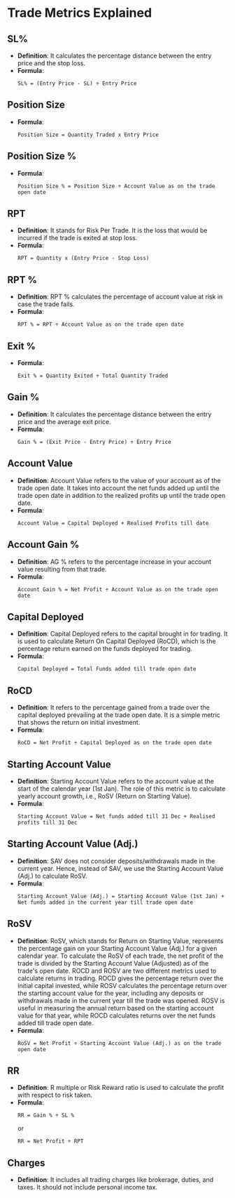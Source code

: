 # Trade Metrics Explained

## SL%
- **Definition**: It calculates the percentage distance between the entry price and the stop loss.
- **Formula**: 
  ```
  SL% = (Entry Price - SL) ÷ Entry Price
  ```

## Position Size
- **Formula**: 
  ```
  Position Size = Quantity Traded x Entry Price
  ```

## Position Size %
- **Formula**: 
  ```
  Position Size % = Position Size ÷ Account Value as on the trade open date
  ```

## RPT
- **Definition**: It stands for Risk Per Trade. It is the loss that would be incurred if the trade is exited at stop loss.
- **Formula**: 
  ```
  RPT = Quantity x (Entry Price - Stop Loss)
  ```

## RPT %
- **Definition**: RPT % calculates the percentage of account value at risk in case the trade fails.
- **Formula**: 
  ```
  RPT % = RPT ÷ Account Value as on the trade open date
  ```

## Exit %
- **Formula**: 
  ```
  Exit % = Quantity Exited ÷ Total Quantity Traded
  ```

## Gain %
- **Definition**: It calculates the percentage distance between the entry price and the average exit price.
- **Formula**: 
  ```
  Gain % = (Exit Price - Entry Price) ÷ Entry Price
  ```

## Account Value
- **Definition**: Account Value refers to the value of your account as of the trade open date. It takes into account the net funds added up until the trade open date in addition to the realized profits up until the trade open date.
- **Formula**: 
  ```
  Account Value = Capital Deployed + Realised Profits till date
  ```

## Account Gain %
- **Definition**: AG % refers to the percentage increase in your account value resulting from that trade.
- **Formula**: 
  ```
  Account Gain % = Net Profit ÷ Account Value as on the trade open date
  ```

## Capital Deployed
- **Definition**: Capital Deployed refers to the capital brought in for trading. It is used to calculate Return On Capital Deployed (RoCD), which is the percentage return earned on the funds deployed for trading.
- **Formula**: 
  ```
  Capital Deployed = Total Funds added till trade open date
  ```

## RoCD
- **Definition**: It refers to the percentage gained from a trade over the capital deployed prevailing at the trade open date. It is a simple metric that shows the return on initial investment.
- **Formula**: 
  ```
  RoCD = Net Profit ÷ Capital Deployed as on the trade open date
  ```

## Starting Account Value
- **Definition**: Starting Account Value refers to the account value at the start of the calendar year (1st Jan). The role of this metric is to calculate yearly account growth, i.e., RoSV (Return on Starting Value).
- **Formula**: 
  ```
  Starting Account Value = Net funds added till 31 Dec + Realised profits till 31 Dec
  ```

## Starting Account Value (Adj.)
- **Definition**: SAV does not consider deposits/withdrawals made in the current year. Hence, instead of SAV, we use the Starting Account Value (Adj.) to calculate RoSV.
- **Formula**: 
  ```
  Starting Account Value (Adj.) = Starting Account Value (1st Jan) + Net funds added in the current year till trade open date
  ```

## RoSV
- **Definition**: RoSV, which stands for Return on Starting Value, represents the percentage gain on your Starting Account Value (Adj.) for a given calendar year. To calculate the RoSV of each trade, the net profit of the trade is divided by the Starting Account Value (Adjusted) as of the trade's open date.  ROCD and ROSV are two different metrics used to calculate returns in trading. ROCD gives the percentage return over the initial capital invested, while ROSV calculates the percentage return over the starting account value for the year, including any deposits or withdrawals made in the current year till the trade was opened. ROSV is useful in measuring the annual return based on the starting account value for that year, while ROCD calculates returns over the net funds added till trade open date.
- **Formula**: 
  ```
  RoSV = Net Profit ÷ Starting Account Value (Adj.) as on the trade open date
  ```

## RR
- **Definition**: R multiple or Risk Reward ratio is used to calculate the profit with respect to risk taken.
- **Formula**: 
  ```
  RR = Gain % ÷ SL %
  ```
  or 
  ```
  RR = Net Profit ÷ RPT
  ```

## Charges
- **Definition**: It includes all trading charges like brokerage, duties, and taxes. It should not include personal income tax.